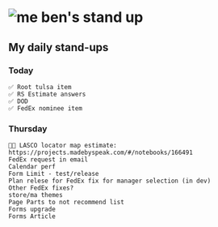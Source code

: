 # ![me](https://avatars2.githubusercontent.com/u/5232044?s=50&v=4) ben's stand up

## My daily stand-ups

### Today
    
    ✅ Root tulsa item
    ✅ RS Estimate answers
    ✅ DOD
    ✅ FedEx nominee item
   
    
 ### Thursday
 
    ✋🏼 LASCO locator map estimate: https://projects.madebyspeak.com/#/notebooks/166491
    FedEx request in email
    Calendar perf
    Form Limit - test/release
    Plan relese for FedEx fix for manager selection (in dev)
    Other FedEx fixes?
    store/ma themes
    Page Parts to not recommend list 
    Forms upgrade
    Forms Article
